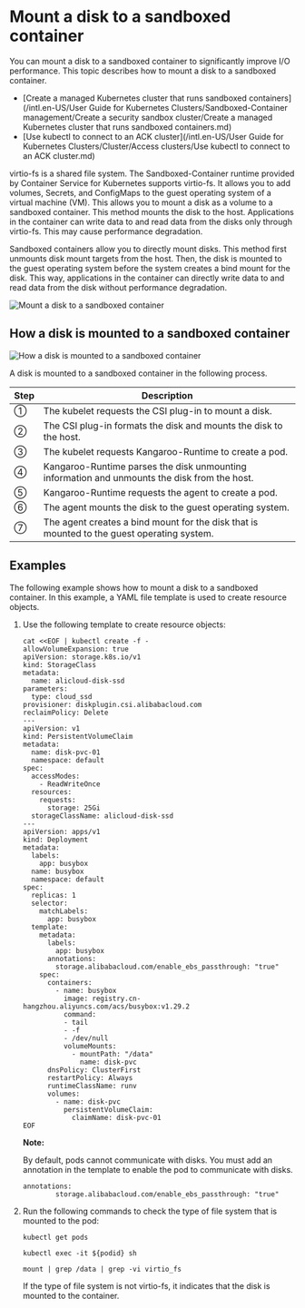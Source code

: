 # Mount a disk to a sandboxed container

You can mount a disk to a sandboxed container to significantly improve I/O performance. This topic describes how to mount a disk to a sandboxed container.

-   [Create a managed Kubernetes cluster that runs sandboxed containers](/intl.en-US/User Guide for Kubernetes Clusters/Sandboxed-Container management/Create a security sandbox cluster/Create a managed Kubernetes cluster that runs sandboxed containers.md)
-   [Use kubectl to connect to an ACK cluster](/intl.en-US/User Guide for Kubernetes Clusters/Cluster/Access clusters/Use kubectl to connect to an ACK cluster.md)

virtio-fs is a shared file system. The Sandboxed-Container runtime provided by Container Service for Kubernetes supports virtio-fs. It allows you to add volumes, Secrets, and ConfigMaps to the guest operating system of a virtual machine \(VM\). This allows you to mount a disk as a volume to a sandboxed container. This method mounts the disk to the host. Applications in the container can write data to and read data from the disks only through virtio-fs. This may cause performance degradation.

Sandboxed containers allow you to directly mount disks. This method first unmounts disk mount targets from the host. Then, the disk is mounted to the guest operating system before the system creates a bind mount for the disk. This way, applications in the container can directly write data to and read data from the disk without performance degradation.

![Mount a disk to a sandboxed container](../images/p186229.png)

## How a disk is mounted to a sandboxed container

![How a disk is mounted to a sandboxed container](../images/p186232.png)

A disk is mounted to a sandboxed container in the following process.

|Step|Description|
|----|-----------|
|①|The kubelet requests the CSI plug-in to mount a disk.|
|②|The CSI plug-in formats the disk and mounts the disk to the host.|
|③|The kubelet requests Kangaroo-Runtime to create a pod.|
|④|Kangaroo-Runtime parses the disk unmounting information and unmounts the disk from the host.|
|⑤|Kangaroo-Runtime requests the agent to create a pod.|
|⑥|The agent mounts the disk to the guest operating system.|
|⑦|The agent creates a bind mount for the disk that is mounted to the guest operating system.|

## Examples

The following example shows how to mount a disk to a sandboxed container. In this example, a YAML file template is used to create resource objects.

1.  Use the following template to create resource objects:

    ```
    cat <<EOF | kubectl create -f -
    allowVolumeExpansion: true
    apiVersion: storage.k8s.io/v1
    kind: StorageClass
    metadata:
      name: alicloud-disk-ssd
    parameters:
      type: cloud_ssd
    provisioner: diskplugin.csi.alibabacloud.com
    reclaimPolicy: Delete
    ---
    apiVersion: v1
    kind: PersistentVolumeClaim
    metadata:
      name: disk-pvc-01
      namespace: default
    spec:
      accessModes:
        - ReadWriteOnce
      resources:
        requests:
          storage: 25Gi
      storageClassName: alicloud-disk-ssd
    ---
    apiVersion: apps/v1
    kind: Deployment
    metadata:
      labels:
        app: busybox
      name: busybox
      namespace: default
    spec:
      replicas: 1
      selector:
        matchLabels:
          app: busybox
      template:
        metadata:
          labels:
            app: busybox
          annotations:
            storage.alibabacloud.com/enable_ebs_passthrough: "true"
        spec:
          containers:
            - name: busybox
              image: registry.cn-hangzhou.aliyuncs.com/acs/busybox:v1.29.2
              command:
              - tail
              - -f
              - /dev/null
              volumeMounts:
                - mountPath: "/data"
                  name: disk-pvc
          dnsPolicy: ClusterFirst
          restartPolicy: Always
          runtimeClassName: runv
          volumes:
            - name: disk-pvc
              persistentVolumeClaim:
                claimName: disk-pvc-01
    EOF
    ```

    **Note:**

    By default, pods cannot communicate with disks. You must add an annotation in the template to enable the pod to communicate with disks.

    ```
    annotations:
            storage.alibabacloud.com/enable_ebs_passthrough: "true"
    ```

2.  Run the following commands to check the type of file system that is mounted to the pod:

    ```
    kubectl get pods
    ```

    ```
    kubectl exec -it ${podid} sh
    ```

    ```
    mount | grep /data | grep -vi virtio_fs
    ```

    If the type of file system is not virtio-fs, it indicates that the disk is mounted to the container.


